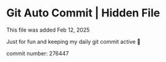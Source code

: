 # Git Auto Commit | Hidden File

This file was added Feb 12, 2025

Just for fun and keeping my daily git commit active 🤪

commit number: 276447

